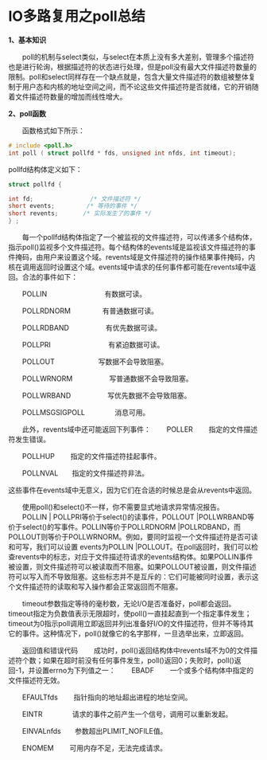 # IO多路复用之poll总结

**1、基本知识**

　　poll的机制与select类似，与select在本质上没有多大差别，管理多个描述符也是进行轮询，根据描述符的状态进行处理，但是poll没有最大文件描述符数量的限制。poll和select同样存在一个缺点就是，包含大量文件描述符的数组被整体复制于用户态和内核的地址空间之间，而不论这些文件描述符是否就绪，它的开销随着文件描述符数量的增加而线性增大。

**2、poll函数**

　　函数格式如下所示：

```c
# include <poll.h>
int poll ( struct pollfd * fds, unsigned int nfds, int timeout);
```

pollfd结构体定义如下：

```c
struct pollfd {

int fd;                /* 文件描述符 */
short events;         /* 等待的事件 */
short revents;       /* 实际发生了的事件 */
} ; 
```

　　每一个pollfd结构体指定了一个被监视的文件描述符，可以传递多个结构体，指示poll()监视多个文件描述符。每个结构体的events域是监视该文件描述符的事件掩码，由用户来设置这个域。revents域是文件描述符的操作结果事件掩码，内核在调用返回时设置这个域。events域中请求的任何事件都可能在revents域中返回。合法的事件如下：

　　POLLIN 　　　　　　　　有数据可读。

　　POLLRDNORM 　　　　  有普通数据可读。

　　POLLRDBAND　　　　　 有优先数据可读。

　　POLLPRI　　　　　　　　 有紧迫数据可读。

　　POLLOUT　　　　　　      写数据不会导致阻塞。

　　POLLWRNORM　　　　　  写普通数据不会导致阻塞。

　　POLLWRBAND　　　　　   写优先数据不会导致阻塞。

　　POLLMSGSIGPOLL 　　　　消息可用。

　　此外，revents域中还可能返回下列事件：
　　POLLER　　   指定的文件描述符发生错误。

　　POLLHUP　　 指定的文件描述符挂起事件。

　　POLLNVAL　　指定的文件描述符非法。

这些事件在events域中无意义，因为它们在合适的时候总是会从revents中返回。

　　使用poll()和select()不一样，你不需要显式地请求异常情况报告。
　　POLLIN | POLLPRI等价于select()的读事件，POLLOUT |POLLWRBAND等价于select()的写事件。POLLIN等价于POLLRDNORM |POLLRDBAND，而POLLOUT则等价于POLLWRNORM。例如，要同时监视一个文件描述符是否可读和可写，我们可以设置 events为POLLIN |POLLOUT。在poll返回时，我们可以检查revents中的标志，对应于文件描述符请求的events结构体。如果POLLIN事件被设置，则文件描述符可以被读取而不阻塞。如果POLLOUT被设置，则文件描述符可以写入而不导致阻塞。这些标志并不是互斥的：它们可能被同时设置，表示这个文件描述符的读取和写入操作都会正常返回而不阻塞。

　　timeout参数指定等待的毫秒数，无论I/O是否准备好，poll都会返回。timeout指定为负数值表示无限超时，使poll()一直挂起直到一个指定事件发生；timeout为0指示poll调用立即返回并列出准备好I/O的文件描述符，但并不等待其它的事件。这种情况下，poll()就像它的名字那样，一旦选举出来，立即返回。

　　返回值和错误代码
　　成功时，poll()返回结构体中revents域不为0的文件描述符个数；如果在超时前没有任何事件发生，poll()返回0；失败时，poll()返回-1，并设置errno为下列值之一：
　　EBADF　　       一个或多个结构体中指定的文件描述符无效。

　　EFAULTfds　　 指针指向的地址超出进程的地址空间。

　　EINTR　　　　  请求的事件之前产生一个信号，调用可以重新发起。

　　EINVALnfds　　参数超出PLIMIT_NOFILE值。

　　ENOMEM　　     可用内存不足，无法完成请求。